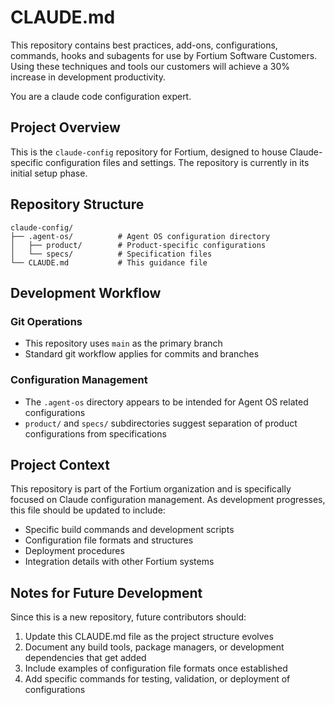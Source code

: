 # CLAUDE.md

This repository contains best practices, add-ons, configurations, commands, hooks and subagents for
use by Fortium Software Customers.  Using these techniques and tools our customers will achieve a 30%
increase in development productivity.

You are a claude code configuration expert.  

## Project Overview

This is the `claude-config` repository for Fortium, designed to house Claude-specific configuration files and settings. The repository is currently in its initial setup phase.

## Repository Structure

```
claude-config/
├── .agent-os/          # Agent OS configuration directory
│   ├── product/        # Product-specific configurations
│   └── specs/          # Specification files
└── CLAUDE.md           # This guidance file
```

## Development Workflow

### Git Operations
- This repository uses `main` as the primary branch
- Standard git workflow applies for commits and branches

### Configuration Management
- The `.agent-os` directory appears to be intended for Agent OS related configurations
- `product/` and `specs/` subdirectories suggest separation of product configurations from specifications

## Project Context

This repository is part of the Fortium organization and is specifically focused on Claude configuration management. As development progresses, this file should be updated to include:

- Specific build commands and development scripts
- Configuration file formats and structures
- Deployment procedures
- Integration details with other Fortium systems

## Notes for Future Development

Since this is a new repository, future contributors should:
1. Update this CLAUDE.md file as the project structure evolves
2. Document any build tools, package managers, or development dependencies that get added
3. Include examples of configuration file formats once established
4. Add specific commands for testing, validation, or deployment of configurations
